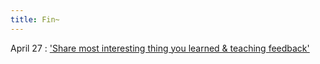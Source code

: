```yaml
---
title: Fin~
---
```


April 27 
: ['Share most interesting thing you learned & teaching feedback'](#)

